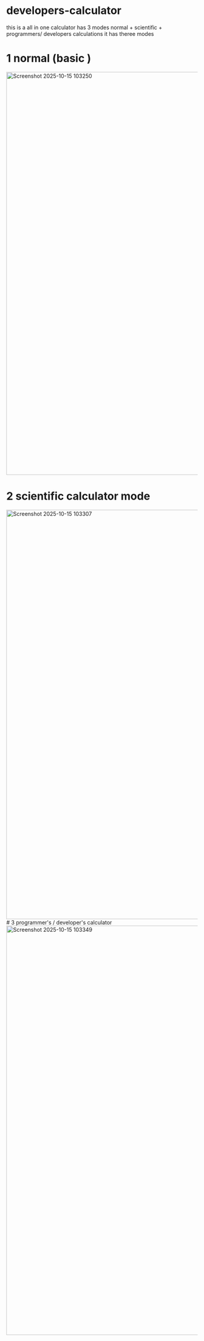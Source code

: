 # developers-calculator
this is a all in one calculator has 3 modes  normal + scientific + programmers/ developers calculations 
it has theree modes 

# 1  normal (basic )
<img width="1263" height="1062" alt="Screenshot 2025-10-15 103250" src="https://github.com/user-attachments/assets/20037cec-695f-4d00-917b-22ca23a82303" />

# 2 scientific calculator mode 
<img width="1055" height="1079" alt="Screenshot 2025-10-15 103307" src="https://github.com/user-attachments/assets/2504f883-bf36-49dd-b2e8-24f582e665d2" />
# 3 programmer's / developer's calculator 
<img width="1142" height="1079" alt="Screenshot 2025-10-15 103349" src="https://github.com/user-attachments/assets/833d5b61-f6df-40ce-9965-5dc0081da966" />
